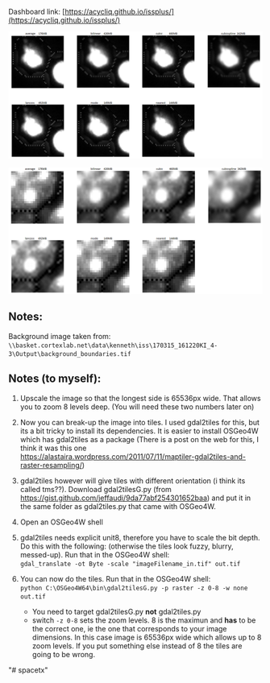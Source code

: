 Dashboard link: [https://acycliq.github.io/issplus/](https://acycliq.github.io/issplus/)

![alt text](./dashboard/image001.png)

![alt text](./dashboard/image002.png)

## Notes:
Background image taken from:  
`\\basket.cortexlab.net\data\kenneth\iss\170315_161220KI_4-3\Output\background_boundaries.tif`

## Notes (to myself):
1. Upscale the image so that the longest side is 65536px wide. That allows you to zoom 8 levels deep. (You will need these two numbers later on)
2. Now you can break-up the image into tiles. I used gdal2tiles for this, but its a bit tricky to install its dependencies. It is easier to install OSGeo4W which has gdal2tiles as a package (There is a post on the web for this, I think it was this one https://alastaira.wordpress.com/2011/07/11/maptiler-gdal2tiles-and-raster-resampling/)
3. gdal2tiles however will give tiles with different orientation (i think its called tms??). Download gdal2tilesG.py (from https://gist.github.com/jeffaudi/9da77abf254301652baa) and put it in the same folder as gdal2tiles.py that came with OSGeo4W.
4. Open an OSGeo4W shell
5. gdal2tiles needs explicit unit8, therefore you have to scale the bit depth. Do this with the following: (otherwise the tiles look fuzzy, blurry, messed-up). Run that in the OSGeo4W shell:  
      `gdal_translate -ot Byte -scale "imageFilename_in.tif" out.tif`
6. You can now do the tiles. Run that in the OSGeo4W shell:  
      `python C:\OSGeo4W64\bin\gdal2tilesG.py -p raster -z 0-8 -w none out.tif`
  
   - You need to target gdal2tilesG.py **not** gdal2tiles.py
   - switch `-z 0-8` sets the zoom levels. 8 is the maximun and **has** to be the correct one, ie the one that corresponds to your image   dimensions. In this case image is 65536px wide which allows up to 8 zoom levels. If you put something else instead of 8 the tiles are going to be wrong.
  
"# spacetx" 

